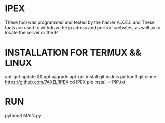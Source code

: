 # IPEX
These tool was programmed and tested by the hacker A.X.E.L and These tools are used to withdraw the ip adress and ports of websites, as well as to locate the server or the IP
# INSTALLATION FOR TERMUX && LINUX
apt-get update && apt upgrade 
apt-get install git nodejs python3
git clone https://github.com/7AXEL/IPEX
cd IPEX
pip install -r PIP.txt
# RUN
python3 MAIN.py
